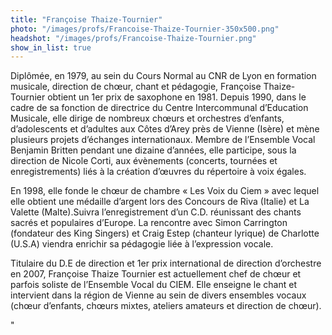 ```yaml
---
title: "Françoise Thaize-Tournier"
photo: "/images/profs/Francoise-Thaize-Tournier-350x500.png"
headshot: "/images/profs/Francoise-Thaize-Tournier.png"
show_in_list: true
---
```


Diplômée, en 1979, au sein du Cours Normal au CNR de Lyon en formation musicale, direction de chœur, chant et pédagogie, Françoise Thaize-Tournier obtient un 1er prix de saxophone en 1981. Depuis 1990, dans le cadre de sa fonction de directrice du Centre Intercommunal d’Education Musicale, elle dirige de nombreux chœurs et orchestres d’enfants, d’adolescents et d’adultes aux Côtes d’Arey près de Vienne (Isère) et mène plusieurs projets d’échanges internationaux. Membre de l’Ensemble Vocal Benjamin Britten pendant une dizaine d’années, elle participe, sous la direction de Nicole Corti, aux évènements (concerts, tournées et enregistrements) liés à la création d’œuvres du répertoire à voix égales.</p>

En 1998, elle fonde le chœur de chambre « Les Voix du Ciem&nbsp;&raquo; avec lequel elle obtient une médaille d’argent lors des Concours de Riva (Italie) et La Valette (Malte).Suivra l’enregistrement d’un C.D. réunissant des chants sacrés et populaires d’Europe. La rencontre avec Simon Carrington (fondateur des King Singers) et Craig Estep (chanteur lyrique) de Charlotte (U.S.A) viendra enrichir sa pédagogie liée à l’expression vocale.</p>

Titulaire du D.E de direction  et 1er prix international de direction d’orchestre en 2007, Françoise Thaize Tournier est actuellement chef de chœur et parfois soliste de l’Ensemble Vocal du CIEM. Elle enseigne le chant et intervient dans la région de Vienne au sein de divers ensembles vocaux (chœur d’enfants, chœurs mixtes, ateliers amateurs et direction de chœur).</p>"
